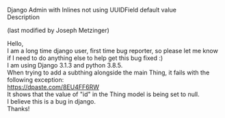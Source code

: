 Django Admin with Inlines not using UUIDField default value  
Description  

(last modified by Joseph Metzinger)  

Hello,  
I am a long time django user, first time bug reporter, so please let me know if I need to do anything else to help get this bug fixed :)  
I am using Django 3.1.3 and python 3.8.5.  
When trying to add a subthing alongside the main Thing, it fails with the following exception:  
https://dpaste.com/8EU4FF6RW  
It shows that the value of "id" in the Thing model is being set to null.  
I believe this is a bug in django.  
Thanks!